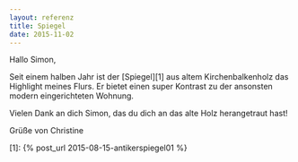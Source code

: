```yaml
---
layout: referenz
title: Spiegel
date: 2015-11-02
---
```


Hallo Simon,
 
Seit einem halben Jahr ist der [Spiegel][1] aus altem Kirchenbalkenholz das Highlight meines Flurs.
Er bietet einen super Kontrast zu der ansonsten modern eingerichteten Wohnung.
 
Vielen Dank an dich Simon, das du dich an das alte Holz herangetraut hast!
 
Grüße von Christine

[1]: {% post_url 2015-08-15-antikerspiegel01 %}